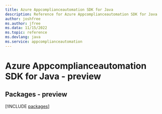 ```yaml
---
title: Azure Appcomplianceautomation SDK for Java
description: Reference for Azure Appcomplianceautomation SDK for Java
author: joshfree
ms.author: jfree
ms.data: 11/15/2022
ms.topic: reference
ms.devlang: java
ms.service: appcomplianceautomation
---
```

# Azure Appcomplianceautomation SDK for Java - preview
## Packages - preview
[!INCLUDE [packages](appcomplianceautomation-index.md)]